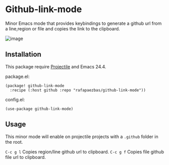 # Github-link-mode

Minor Emacs mode that provides keybindings to generate a github url from a line,region or file and copies the link to the clipboard.

![image](https://github.com/user-attachments/assets/c769ec26-8d2d-4e93-9cdf-67787ef03c4b)

## Installation

This package require [Projectile](https://github.com/bbatsov/projectile/) and Emacs 24.4.

package.el:

```
(package! github-link-mode
  :recipe (:host github :repo "rafapaezbas/github-link-mode"))
```

config.el:

```
(use-package github-link-mode)
```

## Usage

This minor mode will enable on projectile projects with a `.github` folder in the root.

`C-c g l` Copies region/line github url to clipboard.
`C-c g f` Copies file github file url to clipboard.
